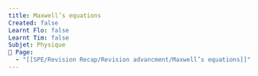 ```yaml
---
title: Maxwell’s equations
Created: false
Learnt Flo: false
Learnt Tim: false
Subjet: Physique
🏫 Page:
  - "[[SPE/Revision Recap/Revision advancment/Maxwell’s equations]]"
---
```

